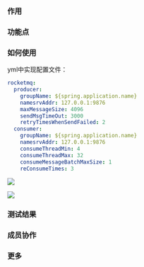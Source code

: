 ### 作用



### 功能点



### 如何使用



yml中实现配置文件：
```yaml
rocketmq:
  producer:
    groupName: ${spring.application.name}
    namesrvAddr: 127.0.0.1:9876
    maxMessageSize: 4096
    sendMsgTimeOut: 3000
    retryTimesWhenSendFailed: 2
  consumer:
    groupName: ${spring.application.name}
    namesrvAddr: 127.0.0.1:9876
    consumeThreadMin: 4
    consumeThreadMax: 32
    consumeMessageBatchMaxSize: 1
    reConsumeTimes: 3
```



![]( "")

![]( "")

### 测试结果




### 成员协作


### 更多

